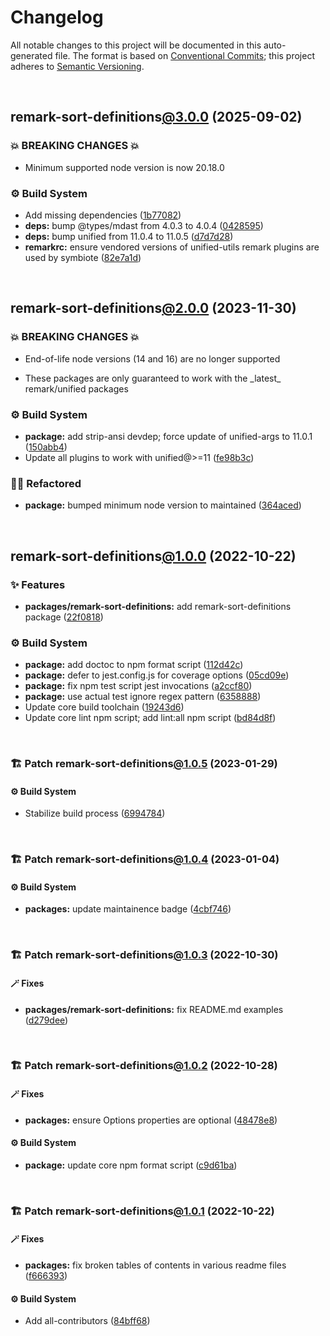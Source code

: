 # Changelog

All notable changes to this project will be documented in this auto-generated
file. The format is based on [Conventional Commits][1];
this project adheres to [Semantic Versioning][2].

<br />

## remark-sort-definitions[@3.0.0][3] (2025-09-02)

### 💥 BREAKING CHANGES 💥

- Minimum supported node version is now 20.18.0

### ⚙️ Build System

- Add missing dependencies ([1b77082][4])
- **deps:** bump @types/mdast from 4.0.3 to 4.0.4 ([0428595][5])
- **deps:** bump unified from 11.0.4 to 11.0.5 ([d7d7d28][6])
- **remarkrc:** ensure vendored versions of unified-utils remark plugins are used by symbiote ([82e7a1d][7])

<br />

## remark-sort-definitions[@2.0.0][8] (2023-11-30)

### 💥 BREAKING CHANGES 💥

- End-of-life node versions (14 and 16) are no longer supported

- These packages are only guaranteed to work with the \_latest\_ remark/unified packages

### ⚙️ Build System

- **package:** add strip-ansi devdep; force update of unified-args to 11.0.1 ([150abb4][9])
- Update all plugins to work with unified@>=11 ([fe98b3c][10])

### 🧙🏿 Refactored

- **package:** bumped minimum node version to maintained ([364aced][11])

<br />

## remark-sort-definitions[@1.0.0][12] (2022-10-22)

### ✨ Features

- **packages/remark-sort-definitions:** add remark-sort-definitions package ([22f0818][13])

### ⚙️ Build System

- **package:** add doctoc to npm format script ([112d42c][14])
- **package:** defer to jest.config.js for coverage options ([05cd09e][15])
- **package:** fix npm test script jest invocations ([a2ccf80][16])
- **package:** use actual test ignore regex pattern ([6358888][17])
- Update core build toolchain ([19243d6][18])
- Update core lint npm script; add lint:all npm script ([bd84d8f][19])

<br />

### 🏗️ Patch remark-sort-definitions[@1.0.5][20] (2023-01-29)

#### ⚙️ Build System

- Stabilize build process ([6994784][21])

<br />

### 🏗️ Patch remark-sort-definitions[@1.0.4][22] (2023-01-04)

#### ⚙️ Build System

- **packages:** update maintainence badge ([4cbf746][23])

<br />

### 🏗️ Patch remark-sort-definitions[@1.0.3][24] (2022-10-30)

#### 🪄 Fixes

- **packages/remark-sort-definitions:** fix README.md examples ([d279dee][25])

<br />

### 🏗️ Patch remark-sort-definitions[@1.0.2][26] (2022-10-28)

#### 🪄 Fixes

- **packages:** ensure Options properties are optional ([48478e8][27])

#### ⚙️ Build System

- **package:** update core npm format script ([c9d61ba][28])

<br />

### 🏗️ Patch remark-sort-definitions[@1.0.1][29] (2022-10-22)

#### 🪄 Fixes

- **packages:** fix broken tables of contents in various readme files ([f666393][30])

#### ⚙️ Build System

- Add all-contributors ([84bff68][31])

[1]: https://conventionalcommits.org
[2]: https://semver.org
[3]: https://github.com/Xunnamius/unified-utils/compare/remark-sort-definitions@2.0.0...remark-sort-definitions@3.0.0
[4]: https://github.com/Xunnamius/unified-utils/commit/1b770821fdbbb69487613bf2894f4d926bbfa4ea
[5]: https://github.com/Xunnamius/unified-utils/commit/04285956b8f1ca5ff40f8749cfcd7ec306a34715
[6]: https://github.com/Xunnamius/unified-utils/commit/d7d7d28ce0f8413199bbacae92e8cca2eb1d65f2
[7]: https://github.com/Xunnamius/unified-utils/commit/82e7a1d1fac269612b64776bc548f1dafabf37ba
[8]: https://github.com/Xunnamius/unified-utils/compare/remark-sort-definitions@1.0.5...remark-sort-definitions@2.0.0
[9]: https://github.com/Xunnamius/unified-utils/commit/150abb424fd30e84336ddf8b1f443d75a04c30a1
[10]: https://github.com/Xunnamius/unified-utils/commit/fe98b3c7f06f4356bed713d2edb7d6f7f749617b
[11]: https://github.com/Xunnamius/unified-utils/commit/364aced3f0c8d4e56df8cde24419d13f568cb68f
[12]: https://github.com/Xunnamius/unified-utils/compare/05cd09e0cf13f18fa56f6156516bcf546b1238e6...remark-sort-definitions@1.0.0
[13]: https://github.com/Xunnamius/unified-utils/commit/22f08182701455c6ed489a180335150a895071d7
[14]: https://github.com/Xunnamius/unified-utils/commit/112d42c6999f758ff618f4e116eb7cf38c09f77c
[15]: https://github.com/Xunnamius/unified-utils/commit/05cd09e0cf13f18fa56f6156516bcf546b1238e6
[16]: https://github.com/Xunnamius/unified-utils/commit/a2ccf801276c84e54d3fc1afaad574f78408d86f
[17]: https://github.com/Xunnamius/unified-utils/commit/63588887a7377f3ee7488b19c87f1f2bf1faa811
[18]: https://github.com/Xunnamius/unified-utils/commit/19243d623ba14cfd629c5e4632e6a75de508592b
[19]: https://github.com/Xunnamius/unified-utils/commit/bd84d8fc1fb5c4d1828a16a47214a6730f34899a
[20]: https://github.com/Xunnamius/unified-utils/compare/remark-sort-definitions@1.0.4...remark-sort-definitions@1.0.5
[21]: https://github.com/Xunnamius/unified-utils/commit/69947844f42e618f336aeeb9af1d6c9f4ee1e82b
[22]: https://github.com/Xunnamius/unified-utils/compare/remark-sort-definitions@1.0.3...remark-sort-definitions@1.0.4
[23]: https://github.com/Xunnamius/unified-utils/commit/4cbf746b78c3bb369c3b27228ec582c3a3e47c54
[24]: https://github.com/Xunnamius/unified-utils/compare/remark-sort-definitions@1.0.2...remark-sort-definitions@1.0.3
[25]: https://github.com/Xunnamius/unified-utils/commit/d279dee5d5bda2e96cbe40d1974c91c997586196
[26]: https://github.com/Xunnamius/unified-utils/compare/remark-sort-definitions@1.0.1...remark-sort-definitions@1.0.2
[27]: https://github.com/Xunnamius/unified-utils/commit/48478e8ea592171aadc86fe719310b50a2e6007e
[28]: https://github.com/Xunnamius/unified-utils/commit/c9d61bacbd52bc76b05abd3426474bf0176c3cd9
[29]: https://github.com/Xunnamius/unified-utils/compare/remark-sort-definitions@1.0.0...remark-sort-definitions@1.0.1
[30]: https://github.com/Xunnamius/unified-utils/commit/f6663933fe4a7d577956527efe752e18607262ba
[31]: https://github.com/Xunnamius/unified-utils/commit/84bff68339c7a742c104c0f2545fe62b28c8b473
